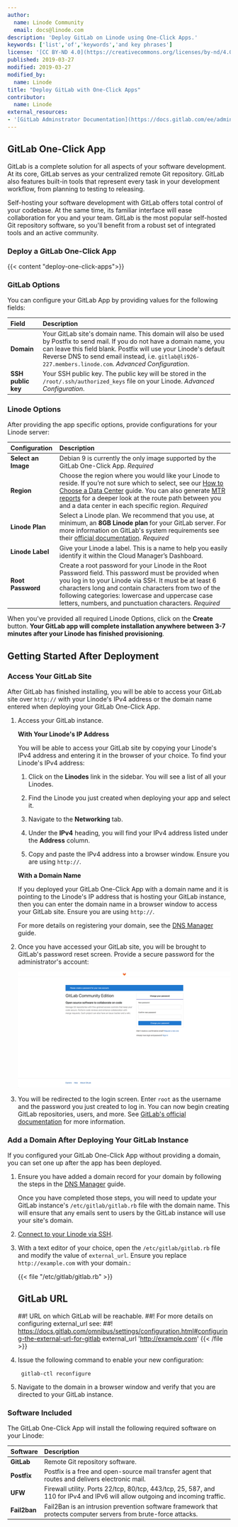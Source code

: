 ```yaml
---
author:
  name: Linode Community
  email: docs@linode.com
description: 'Deploy GitLab on Linode using One-Click Apps.'
keywords: ['list','of','keywords','and key phrases']
license: '[CC BY-ND 4.0](https://creativecommons.org/licenses/by-nd/4.0)'
published: 2019-03-27
modified: 2019-03-27
modified_by:
  name: Linode
title: "Deploy GitLab with One-Click Apps"
contributor:
  name: Linode
external_resources:
- '[GitLab Adminstrator Documentation](https://docs.gitlab.com/ee/administration/)'
---
```

## GitLab One-Click App

GitLab is a complete solution for all aspects of your software development. At its core, GitLab serves as your centralized remote Git repository. GitLab also features built-in tools that represent every task in your development workflow, from planning to testing to releasing.

Self-hosting your software development with GitLab offers total control of your codebase. At the same time, its familiar interface will ease collaboration for you and your team. GitLab is the most popular self-hosted Git repository software, so you'll benefit from a robust set of integrated tools and an active community.

### Deploy a GitLab One-Click App

{{< content "deploy-one-click-apps">}}

### GitLab Options

You can configure your GitLab App by providing values for the following fields:

| **Field** | **Description** |
|:--------------|:------------|
| **Domain** | Your GitLab site's domain name. This domain will also be used by Postfix to send mail. If you do not have a domain name, you can leave this field blank. Postfix will use your Linode's default Reverse DNS to send email instead, i.e. `gitlab@li926-227.members.linode.com`.  *Advanced Configuration*. |
| **SSH public key** | Your SSH public key. The public key will be stored in the `/root/.ssh/authorized_keys` file on your Linode. *Advanced Configuration*. |

### Linode Options

After providing the app specific options, provide configurations for your Linode server:

| **Configuration** | **Description** |
|:--------------|:------------|
| **Select an Image** | Debian 9 is currently the only image supported by the GitLab One-Click App. *Required* |
| **Region** | Choose the region where you would like your Linode to reside. If you’re not sure which to select, see our [How to Choose a Data Center](/docs/platform/how-to-choose-a-data-center) guide. You can also generate [MTR reports](/docs/networking/diagnostics/diagnosing-network-issues-with-mtr/) for a deeper look at the route path between you and a data center in each specific region. *Required* |
| **Linode Plan** | Select a Linode plan. We recommend that you use, at minimum, an **8GB Linode plan** for your GitLab server. For more information on GitLab's system requirements see their [official documentation](https://docs.gitlab.com/ee/install/requirements.html).  *Required* |
| **Linode Label** | Give your Linode a label. This is a name to help you easily identify it within the Cloud Manager’s Dashboard. |
| **Root Password** | Create a root password for your Linode in the Root Password field. This password must be provided when you log in to your Linode via SSH. It must be at least 6 characters long and contain characters from two of the following categories: lowercase and uppercase case letters, numbers, and punctuation characters. *Required* |

When you've provided all required Linode Options, click on the **Create** button. **Your GitLab app will complete installation anywhere between 3-7 minutes after your Linode has finished provisioning**.

## Getting Started After Deployment

### Access Your GitLab Site

After GitLab has finished installing, you will be able to access your GitLab site over `http://` with your Linode's IPv4 address or the domain name entered when deploying your GitLab One-Click App.

1. Access your GitLab instance.

    **With Your Linode's IP Address**

    You will be able to access your GitLab site by copying your Linode's IPv4 address and entering it in the browser of your choice. To find your Linode's IPv4 address:

    1. Click on the **Linodes** link in the sidebar. You will see a list of all your Linodes.

    1. Find the Linode you just created when deploying your app and select it.

    1. Navigate to the **Networking** tab.

    1. Under the **IPv4** heading, you will find your IPv4 address listed under the **Address** column.

    1. Copy and paste the IPv4 address into a browser window. Ensure you are using `http://`.

    **With a Domain Name**

    If you deployed your GitLab One-Click App with a domain name and it is pointing to the Linode's IP address that is hosting your GitLab instance, then you can enter the domain name in a browser window to access your GitLab site. Ensure you are using `http://`.

    For more details on registering your domain, see the [DNS Manager](/docs/platform/manager/dns-manager/) guide.

1. Once you have accessed your GitLab site, you will be brought to GitLab's password reset screen. Provide a secure password for the administrator's account:

    ![Create a password for the adminstrator's account.](gitlab-reset-password.png)

1. You will be redirected to the login screen. Enter `root` as the username and the password you just created to log in. You can now begin creating GitLab repositories, users, and more. See [GitLab's official documentation](https://docs.gitlab.com/ee/university/training/topics/getting_started.html) for more information.

### Add a Domain After Deploying Your GitLab Instance

If you configured your GitLab One-Click App without providing a domain, you can set one up after the app has been deployed.

1. Ensure you have added a domain record for your domain by following the steps in the [DNS Manager](/docs/platform/manager/dns-manager/) guide.

    Once you have completed those steps, you will need to update your GitLab instance's `/etc/gitlab/gitlab.rb` file with the domain name. This will ensure that any emails sent to users by the GitLab instance will use your site's domain.

1. [Connect to your Linode via SSH](/docs/getting-started/#connect-to-your-linode-via-ssh).

1. With a text editor of your choice, open the `/etc/gitlab/gitlab.rb` file and modify the value of `external_url`. Ensure you replace `http://example.com` with your domain.:

    {{< file "/etc/gitlab/gitlab.rb" >}}
    ## GitLab URL
    ##! URL on which GitLab will be reachable.
    ##! For more details on configuring external_url see:
    ##! https://docs.gitlab.com/omnibus/settings/configuration.html#configuring-the-external-url-for-gitlab
    external_url 'http://example.com'
    {{< /file >}}

1. Issue the following command to enable your new configuration:

        gitlab-ctl reconfigure

1. Navigate to the domain in a browser window and verify that you are directed to your GitLab instance.

### Software Included

The GitLab One-Click App will install the following required software on your Linode:

| **Software** | **Description** |
|:--------------|:------------|
| **GitLab** | Remote Git repository software. |
| **Postfix** | Postfix is a free and open-source mail transfer agent that routes and delivers electronic mail. |
| **UFW** | Firewall utility. Ports 22/tcp, 80/tcp, 443/tcp, 25, 587, and 110 for IPv4 and IPv6 will allow outgoing and incoming traffic. |
| **Fail2ban** | Fail2Ban is an intrusion prevention software framework that protects computer servers from brute-force attacks. |
